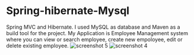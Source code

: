 # Spring-hibernate-Mysql
Spring MVC and Hibernate. I used MySQL as database and Maven as a build tool for the project. My Application is Employee Management system where you can view or search employee, create new empoloyee, edit or delete existing employee.
![screenshot 5](https://user-images.githubusercontent.com/15280792/43047170-20dc6d40-8df1-11e8-8615-500c0155d16a.png)
![screenshot 4](https://user-images.githubusercontent.com/15280792/43047177-31d54cb6-8df1-11e8-93c6-5d6e1fa7eba6.png)
